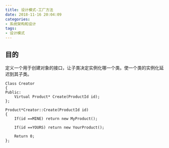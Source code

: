 ```yaml
---
title: 设计模式-工厂方法
date: 2018-11-16 20:04:09
categories:
- 系统架构和设计
tags:
- 设计模式
---
```

## 目的
定义一个用于创建对象的接口，让子类决定实例化哪一个类。使一个类的实例化延迟到其子类。

```
Class Creator
{
Public:
    Virtual Product* Create(ProductId id);
};

Product*Creator::Create(ProductId id)
{
    If(id ==MINE) return new MyProduct();

    If(id ==YOURS) return new YourProduct();

    Return 0;
};
```